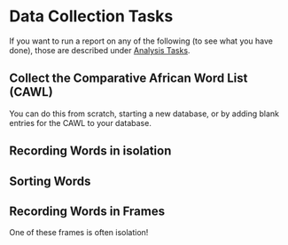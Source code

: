 # Data Collection Tasks
If you want to run a report on any of the following (to see what you have done), those are described under [Analysis Tasks](TASKSANALYSIS.md).

## Collect the Comparative African Word List (CAWL)
You can do this from scratch, starting a new database, or by adding blank entries for the CAWL to your database.

## Recording Words in isolation

## Sorting Words

## Recording Words in Frames

One of these frames is often isolation!

